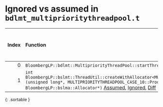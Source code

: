 # Ignored vs assumed in `bdlmt_multiprioritythreadpool.t`

<script src="../sorttable.js"></script>
|   Index | Function                                                                                                                                                                                                                                                                                   |   Difference in number of lines |   Function size difference in bytes |   Number of lines in assumed build | Number of bytes in assumed build   |   Number of lines in ignored build | Number of bytes in ignored build   |
|--------:|:-------------------------------------------------------------------------------------------------------------------------------------------------------------------------------------------------------------------------------------------------------------------------------------------|--------------------------------:|------------------------------------:|-----------------------------------:|:-----------------------------------|-----------------------------------:|:-----------------------------------|
|       0 | `BloombergLP::bdlmt::MultipriorityThreadPool::startThreads()` [Assumed](0.assume.s.txt), [Ignored](0.none.s.txt), [Diff](0.diff.html)                                                                                                                                                      |                              -2 |                                   0 |                                784 | 4,251,328                          |                                784 | 4,251,360                          |
|       1 | `int BloombergLP::bslmt::ThreadUtil::createWithAllocator<MULTIPRIORITYTHREADPOOL_CASE_10::ProducerThread>(unsigned long*, MULTIPRIORITYTHREADPOOL_CASE_10::ProducerThread const&, BloombergLP::bslma::Allocator*)` [Assumed](1.assume.s.txt), [Ignored](1.none.s.txt), [Diff](1.diff.html) |                              -8 |                                 -32 |                                368 | 4,246,160                          |                                400 | 4,246,160                          |
{: .sortable }
